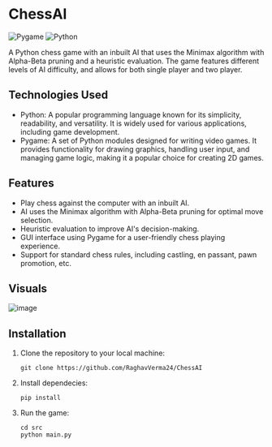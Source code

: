 ChessAI
========================
![Pygame](https://img.shields.io/badge/Pygame-%23000000.svg?&style=for-the-badge&logo=Pygame&logoColor=white) ![Python](https://img.shields.io/badge/Python-3.8%2B-blue?style=for-the-badge&logo=Python)

A Python chess game with an inbuilt AI that uses the Minimax algorithm with Alpha-Beta pruning and a heuristic evaluation. The game features different levels of AI difficulty, and allows for both single player and two player.

Technologies Used
-----------------

- Python: A popular programming language known for its simplicity, readability, and versatility. It is widely used for various applications, including game development.
- Pygame: A set of Python modules designed for writing video games. It provides functionality for drawing graphics, handling user input, and managing game logic, making it a popular choice for creating 2D games.

Features
--------

- Play chess against the computer with an inbuilt AI.
- AI uses the Minimax algorithm with Alpha-Beta pruning for optimal move selection.
- Heuristic evaluation to improve AI's decision-making.
- GUI interface using Pygame for a user-friendly chess playing experience.
- Support for standard chess rules, including castling, en passant, pawn promotion, etc.

Visuals
-------

![image](https://user-images.githubusercontent.com/59304737/235328268-a4191761-a6cf-47ff-bc57-e190b96697ef.png)

Installation
------------

1. Clone the repository to your local machine:
    ```
    git clone https://github.com/RaghavVerma24/ChessAI
    ```

2. Install dependecies:
    ```
    pip install
    ```

3. Run the game:
    ```
    cd src
    python main.py
    ```
